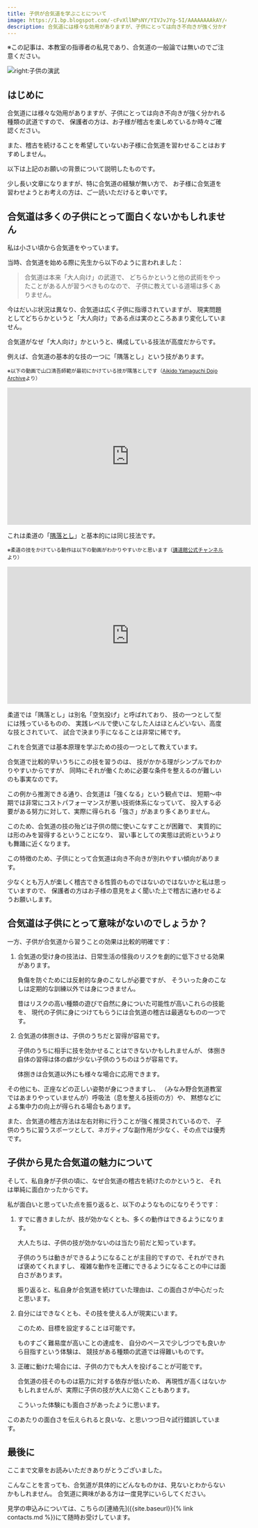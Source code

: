 ```yaml
---
title: 子供が合気道を学ぶことについて
image: https://1.bp.blogspot.com/-cFvXllNPsNY/YIVJvJYg-5I/AAAAAAAAkAY/4_emSX0p5SUV9mw0YyQ_uBSJ1aUyhcw-wCPcBGAsYHg/w400-h300/IMG_Gothic_20210425_193712_processed%257E2.jpg
description: 合気道には様々な効用がありますが、子供にとっては向き不向きが強く分かれる種類の武道ですので、保護者の方は、お子様が稽古を楽しめているか時々ご確認ください。
---
```


※この記事は、本教室の指導者の私見であり、合気道の一般論では無いのでご注意ください。

![right:子供の演武](https://1.bp.blogspot.com/-cFvXllNPsNY/YIVJvJYg-5I/AAAAAAAAkAY/4_emSX0p5SUV9mw0YyQ_uBSJ1aUyhcw-wCPcBGAsYHg/w400-h300/IMG_Gothic_20210425_193712_processed%257E2.jpg)

## はじめに

合気道には様々な効用がありますが、子供にとっては向き不向きが強く分かれる種類の武道ですので、
保護者の方は、お子様が稽古を楽しめているか時々ご確認ください。

また、稽古を続けることを希望していないお子様に合気道を習わせることはおすすめしません。

以下は上記のお願いの背景について説明したものです。

少し長い文章になりますが、特に合気道の経験が無い方で、
お子様に合気道を習わせようとお考えの方は、ご一読いただけると幸いです。

## 合気道は多くの子供にとって面白くないかもしれません

私は小さい頃から合気道をやっています。

当時、合気道を始める際に先生から以下のように言われました：

> 合気道は本来「大人向け」の武道で、
> どちらかというと他の武術をやったことがある人が習うべきものなので、
> 子供に教えている道場は多くありません。

今はだいぶ状況は異なり、合気道は広く子供に指導されていますが、
現実問題としてどちらかというと「大人向け」である点は実のところあまり変化していません。

合気道がなぜ「大人向け」かというと、構成している技法が高度だからです。

例えば、合気道の基本的な技の一つに「隅落とし」という技があります。

<small>※以下の動画で山口清吾師範が最初にかけている技が隅落としです（[Aikido Yamaguchi Dojo Archive](https://www.youtube.com/channel/UCNEKj6gqVlg9e8em05DB-Lw/)より）</small>

<iframe width="560" height="315" src="https://www.youtube.com/embed/33pe6pnw9C8?controls=0" title="YouTube video player" frameborder="0" allow="accelerometer; autoplay; clipboard-write; encrypted-media; gyroscope; picture-in-picture" allowfullscreen></iframe>

これは柔道の「[隅落とし](https://ja.wikipedia.org/wiki/%E9%9A%85%E8%90%BD)」と基本的には同じ技法です。

<small>※柔道の技をかけている動作は以下の動画がわかりやすいかと思います（[講道館公式チャンネル](https://www.youtube.com/channel/UCtF6tu7GuZYkZzht5MIv8UQ)より）</small>

<iframe width="560" height="315" src="https://www.youtube.com/embed/lLU9wv52ni0?controls=0" title="YouTube video player" frameborder="0" allow="accelerometer; autoplay; clipboard-write; encrypted-media; gyroscope; picture-in-picture" allowfullscreen></iframe>

柔道では「隅落とし」は別名「空気投げ」と呼ばれており、
技の一つとして型には残っているものの、
実践レベルで使いこなした人はほとんどいない、高度な技とされていて、
試合で決まり手になることは非常に稀です。

これを合気道では基本原理を学ぶための技の一つとして教えています。

合気道で比較的早いうちにこの技を習うのは、
技がかかる理がシンプルでわかりやすいからですが、
同時にそれが働くために必要な条件を整えるのが難しいのも事実なのです。

この例から推測できる通り、合気道は「強くなる」という観点では、
短期～中期では非常にコストパフォーマンスが悪い技術体系になっていて、
投入する必要がある努力に対して、実際に得られる「強さ」があまり多くありません。

このため、合気道の技の殆どは子供の間に使いこなすことが困難で、
実質的には形のみを習得するということになり、
習い事としての実態は武術というよりも舞踊に近くなります。

この特徴のため、子供にとって合気道は向き不向きが別れやすい傾向があります。

少なくとも万人が楽しく稽古できる性質のものではないのではないかと私は思っていますので、
保護者の方はお子様の意見をよく聞いた上で稽古に通わせるようお願いします。

## 合気道は子供にとって意味がないのでしょうか？

一方、子供が合気道から習うことの効果は比較的明確です：

1. 合気道の受け身の技法は、日常生活の怪我のリスクを劇的に低下させる効果があります。

    負傷を防ぐためには反射的な身のこなしが必要ですが、
    そういった身のこなしは定期的な訓練以外では身につきません。

    昔はリスクの高い種類の遊びで自然に身についた可能性が高いこれらの技能を、
    現代の子供に身につけてもらうには合気道の稽古は最適なものの一つです。

1. 合気道の体捌きは、子供のうちだと習得が容易です。

    子供のうちに相手に技を効かせることはできないかもしれませんが、
    体捌き自体の習得は体の癖が少ない子供のうちのほうが容易です。

    体捌きは合気道以外にも様々な場合に応用できます。

その他にも、正座などの正しい姿勢が身につきますし、
（みなみ野合気道教室ではあまりやっていませんが）呼吸法（息を整える技術の方）や、
黙想などによる集中力の向上が得られる場合もあります。

また、合気道の稽古方法は左右対称に行うことが強く推奨されているので、
子供のうちに習うスポーツとして、ネガティブな副作用が少なく、その点では優秀です。

## 子供から見た合気道の魅力について

そして、私自身が子供の頃に、なぜ合気道の稽古を続けたのかというと、
それは単純に面白かったからです。

私が面白いと思っていた点を振り返ると、以下のようなものになりそうです：

1. すでに書きましたが、技が効かなくとも、多くの動作はできるようになります。

    大人たちは、子供の技が効かないのは当たり前だと知っています。

    子供のうちは動きができるようになることが主目的ですので、それができれば褒めてくれますし、
    複雑な動作を正確にできるようになることの中には面白さがあります。
    
    振り返ると、私自身が合気道を続けていた理由は、この面白さが中心だったと思います。

1. 自分にはできなくとも、その技を使える人が現実にいます。

    このため、目標を設定することは可能です。

    ものすごく難易度が高いことの達成を、
    自分のペースで少しづつでも良いから目指すという体験は、
    競技がある種類の武道では得難いものです。

1. 正確に動けた場合には、子供の力でも大人を投げることが可能です。

    合気道の技そのものは筋力に対する依存が低いため、
    再現性が高くはないかもしれませんが、実際に子供の技が大人に効くこともあります。

    こういった体験にも面白さがあったように思います。

このあたりの面白さを伝えられると良いな、と思いつつ日々試行錯誤しています。

## 最後に

ここまで文章をお読みいただきありがとうございました。

こんなことを言っても、合気道が具体的にどんなものかは、見ないとわからないかもしれません。
合気道に興味がある方は一度見学にいらしてください。

見学の申込みについては、こちらの[連絡先]({{site.baseurl}}{% link contacts.md %})にて随時お受けしています。
